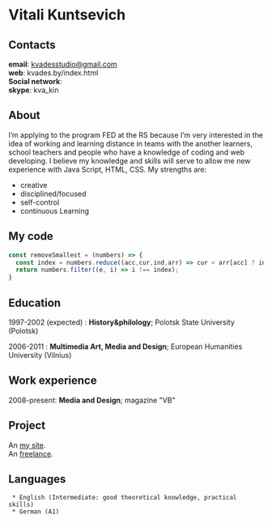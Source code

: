 Vitali Kuntsevich
=======

Contacts
-----------

**email**: kvadesstudio@gmail.com  
**web**: kvades.by/index.html  
**Social network**:  
**skype**: kva_kin


About
-----------
I’m applying to the program FED at the RS because I’m very interested in the idea of working and learning distance in teams with the another learners, school teachers and people who have a knowledge of coding and web developing.
I believe my knowledge and skills will serve to allow me new experience with Java Script, HTML, CSS.
My strengths are:
   * creative
   * disciplined/focused
   * self-control  
   * continuous Learning

My code
-----------
```javascript
const removeSmallest = (numbers) => {
  const index = numbers.reduce((acc,cur,ind,arr) => cur < arr[acc] ? ind : acc, 0);
  return numbers.filter((e, i) => i !== index);
}
```

Education
-----------
1997-2002 (expected)
:   **History&philology**; Polotsk State University (Polotsk)

2006-2011
:   **Multimedia Art, Media and Design**; European Humanities University (Vilnius)  


Work experience
-----------
2008-present: **Media and Design**; magazine "VB"    


Project
-----------
An [my site](http://kvades.by/index.html).  
An [freelance](http://ooopbk.by). 

Languages
-----------

     * English (Intermediate: good theoretical knowledge, practical skills)
     * German (А1)